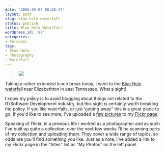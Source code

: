 ```yaml
---
date: '2006-06-04 00:28:47'
layout: post
slug: blue-hole-waterfall
status: publish
title: Blue Hole Waterfall
wordpress_id: '87'
categories:
- Personal
tags:
- Blue Hole
- Photography
- Waterfall
---
```


>  [![ ](http://static.flickr.com/76/159759269_81b1db659b_m.jpg)](http://flickr.com/photos/89756004@N00/159759269/)


Taking a rather extended lunch break today, I went to the [Blue Hole waterfall](http://www.cs.utk.edu/~dunigan/landforms/m.php?wpt=CTF001) near Elizabethton in east Tennessee. What a sight!

I know my policy is to avoid blogging about things not related to the IT/Software Development industry, but this sight is certainly worth breaking the policy. If you like waterfalls, or just 'getting away" this is a great place to go. If you'd like to see more, I've uploaded a [few pictures](http://flickr.com/photos/89756004@N00/sets/72157594154722533/) to my [Flickr page](http://flickr.com/photos/adamcaudill/).

Speaking of Flickr, in a previous life I worked as a photographer and as such I've built up quite a collection, over the next few weeks I'll be scanning parts of my collection and uploading them. They cover a wide range of topics, so odds are you'll find something you like. Just as a note, I've added a link to my Flickr page in the "Sites" list as "My Photos" on the left panel.

